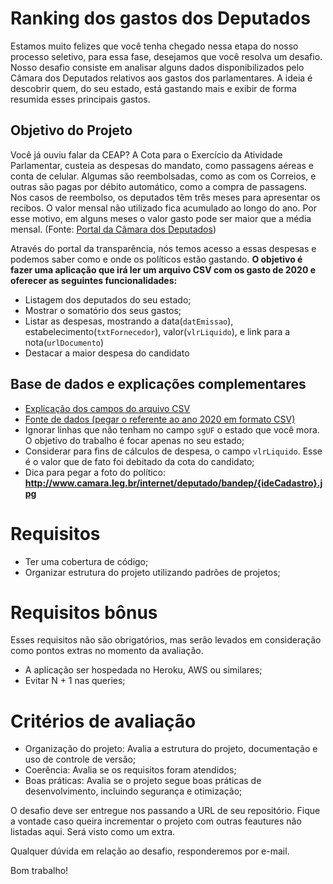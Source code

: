 # Ranking dos gastos dos Deputados

Estamos muito felizes que você tenha chegado nessa etapa do nosso processo seletivo, para essa fase, desejamos que você resolva um desafio. Nosso desafio consiste em analisar alguns dados disponibilizados pelo Câmara dos Deputados relativos aos gastos dos parlamentares. A ideia é descobrir quem, do seu estado, está gastando mais e exibir de forma resumida esses principais gastos.

## Objetivo do Projeto

Você já ouviu falar da CEAP? A Cota para o Exercício da Atividade Parlamentar, custeia as despesas do mandato, como passagens aéreas e conta de celular. Algumas são reembolsadas, como as com os Correios, e outras são pagas por débito automático, como a compra de passagens. Nos casos de reembolso, os deputados têm três meses para apresentar os recibos. O valor mensal não utilizado fica acumulado ao longo do ano. Por esse motivo, em alguns meses o valor gasto pode ser maior que a média mensal. (Fonte: [Portal da Câmara dos Deputados](https://www2.camara.leg.br/transparencia/acesso-a-informacao/copy_of_perguntas-frequentes/cota-para-o-exercicio-da-atividade-parlamentar))


Através do portal da transparência, nós temos acesso a essas despesas e podemos saber como e onde os políticos estão gastando. **O objetivo é fazer uma aplicação que irá ler um arquivo CSV com os gasto de 2020 e oferecer as seguintes funcionalidades:**

- Listagem dos deputados do seu estado;
- Mostrar o somatório dos seus gastos;
- Listar as despesas, mostrando a data(`datEmissao`), estabelecimento(`txtFornecedor`), valor(`vlrLiquido`), e link para a nota(`urlDocumento`)
- Destacar a maior despesa do candidato

## Base de dados e explicações complementares

- [Explicação dos campos do arquivo CSV](https://www2.camara.leg.br/transparencia/cota-para-exercicio-da-atividade-parlamentar/explicacoes-sobre-o-formato-dos-arquivos-xml)
- [Fonte de dados (pegar o referente ao ano 2020 em formato CSV)](https://dadosabertos.camara.leg.br/swagger/api.html#staticfile)
- Ignorar linhas que não tenham no campo `sgUF` o estado que você mora. O objetivo do trabalho é focar apenas no seu estado;
- Considerar para fins de cálculos de despesa, o campo `vlrLiquido`. Esse é o valor que de fato foi debitado da cota do candidato;
- Dica para pegar a foto do político: **http://www.camara.leg.br/internet/deputado/bandep/{ideCadastro}.jpg**

# Requisitos
- Ter uma cobertura de código;
- Organizar estrutura do projeto utilizando padrões de projetos;

# Requisitos bônus
Esses requisitos não são obrigatórios, mas serão levados em consideração como pontos extras no momento da avaliação.

- A aplicação ser hospedada no Heroku, AWS ou similares;
- Evitar N + 1 nas queries;

# Critérios de avaliação

- Organização do projeto: Avalia a estrutura do projeto, documentação e uso de controle de versão;
- Coerência: Avalia se os requisitos foram atendidos;
- Boas práticas: Avalia se o projeto segue boas práticas de desenvolvimento, incluindo segurança e otimização;

O desafio deve ser entregue nos passando a URL de seu repositório. Fique a vontade caso queira incrementar o projeto com outras feautures não listadas aqui. Será visto como um extra.

Qualquer dúvida em relação ao desafio, responderemos por e-mail.

Bom trabalho!

